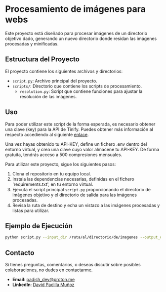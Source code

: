 # Procesamiento de imágenes para webs

Este proyecto está diseñado para procesar imágenes de un directorio objetivo dado, generando un nuevo directorio donde residan las imágenes procesadas y minificadas.

## Estructura del Proyecto

El proyecto contiene los siguientes archivos y directorios:

- `script.py`: Archivo principal del proyecto.
- `scripts/`: Directorio que contiene los scripts de procesamiento.
  - `resolution.py`: Script que contiene funciones para ajustar la resolución de las imágenes.

## Uso

Para poder utilizar este script de la forma esperada, es necesario obtener una clave (key) para la API de Tinify. Puedes obtener más información al respecto
accediendo al siguiente [enlace](https://tinypng.com/developers).

Una vez hayas obtenido tu API-KEY, define un fichero .env dentro del entorno virtual, y crea una clave cuyo valor almacene tu API-KEY. De forma gratuita, tendrás acceso a 500 compresiones mensuales.

Para utilizar este proyecto, sigue los siguientes pasos:

1. Clona el repositorio en tu equipo local.
2. Instala las dependencias necesarias, definidas en el fichero 'requirements.txt', en tu entorno virtual.
3. Ejecuta el script principal `script.py` proporcionando el directorio de imágenes objetivo y el directorio de salida para las imágenes procesadas.
4. Revisa la ruta de destino y echa un vistazo a las imágenes procesadas y listas para utilizar.

## Ejemplo de Ejecución

```sh
python script.py --input_dir /ruta/al/directorio/de/imagenes --output_dir /ruta/al/directorio/de/salida
```

## Contacto

Si tienes preguntas, comentarios, o deseas discutir sobre posibles colaboraciones, no dudes en contactarme.

* **Email**: padish_dev@proton.me
* **LinkedIn**: [David Padilla Muñoz](https://www.linkedin.com/in/david-padilla-mu%C3%B1oz-52126725a/)